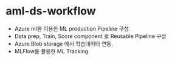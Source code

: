 # aml-ds-workflow
- Azure ml을 이용한 ML production Pipeline 구성
- Data prep, Train, Score component 로 Reusable Pipeline 구성
- Azure Blob storage 에서 학습데이터 연동.  
- MLFlow를 활용한 ML Tracking
